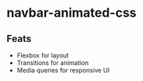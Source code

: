 # navbar-animated-css

## Feats

* Flexbox for layout
* Transitions for animation
* Media queries for responsive UI
